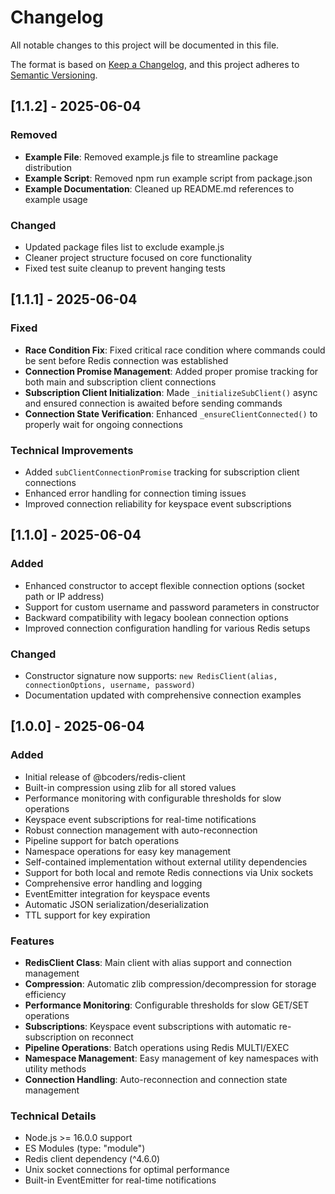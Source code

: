# Changelog

All notable changes to this project will be documented in this file.

The format is based on [Keep a Changelog](https://keepachangelog.com/en/1.0.0/),
and this project adheres to [Semantic Versioning](https://semver.org/spec/v2.0.0.html).

## [1.1.2] - 2025-06-04

### Removed
- **Example File**: Removed example.js file to streamline package distribution
- **Example Script**: Removed npm run example script from package.json
- **Example Documentation**: Cleaned up README.md references to example usage

### Changed
- Updated package files list to exclude example.js
- Cleaner project structure focused on core functionality
- Fixed test suite cleanup to prevent hanging tests

## [1.1.1] - 2025-06-04

### Fixed
- **Race Condition Fix**: Fixed critical race condition where commands could be sent before Redis connection was established
- **Connection Promise Management**: Added proper promise tracking for both main and subscription client connections
- **Subscription Client Initialization**: Made `_initializeSubClient()` async and ensured connection is awaited before sending commands
- **Connection State Verification**: Enhanced `_ensureClientConnected()` to properly wait for ongoing connections

### Technical Improvements
- Added `subClientConnectionPromise` tracking for subscription client connections
- Enhanced error handling for connection timing issues
- Improved connection reliability for keyspace event subscriptions

## [1.1.0] - 2025-06-04

### Added
- Enhanced constructor to accept flexible connection options (socket path or IP address)
- Support for custom username and password parameters in constructor
- Backward compatibility with legacy boolean connection options
- Improved connection configuration handling for various Redis setups

### Changed
- Constructor signature now supports: `new RedisClient(alias, connectionOptions, username, password)`
- Documentation updated with comprehensive connection examples

## [1.0.0] - 2025-06-04

### Added
- Initial release of @bcoders/redis-client
- Built-in compression using zlib for all stored values
- Performance monitoring with configurable thresholds for slow operations
- Keyspace event subscriptions for real-time notifications
- Robust connection management with auto-reconnection
- Pipeline support for batch operations
- Namespace operations for easy key management
- Self-contained implementation without external utility dependencies
- Support for both local and remote Redis connections via Unix sockets
- Comprehensive error handling and logging
- EventEmitter integration for keyspace events
- Automatic JSON serialization/deserialization
- TTL support for key expiration

### Features
- **RedisClient Class**: Main client with alias support and connection management
- **Compression**: Automatic zlib compression/decompression for storage efficiency
- **Performance Monitoring**: Configurable thresholds for slow GET/SET operations
- **Subscriptions**: Keyspace event subscriptions with automatic re-subscription on reconnect
- **Pipeline Operations**: Batch operations using Redis MULTI/EXEC
- **Namespace Management**: Easy management of key namespaces with utility methods
- **Connection Handling**: Auto-reconnection and connection state management

### Technical Details
- Node.js >= 16.0.0 support
- ES Modules (type: "module")
- Redis client dependency (^4.6.0)
- Unix socket connections for optimal performance
- Built-in EventEmitter for real-time notifications